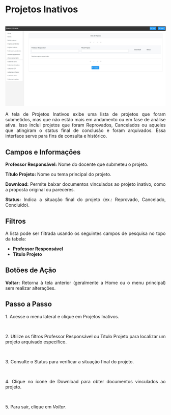 # Projetos Inativos
<p align="center">
  <img src="/csp/imagens_csp/projetos_inativos_csp.jpg" alt="Tela Lista de Projetos Inativos (CSP)" width="600">
</p>

<p align="justify">
A tela de Projetos Inativos exibe uma lista de projetos que foram submetidos, mas que não estão mais em andamento ou em fase de análise ativa. Isso inclui projetos que foram Reprovados, Cancelados ou aqueles que atingiram o status final de conclusão e foram arquivados. Essa interface serve para fins de consulta e histórico.
</p>

## Campos e Informações
<p align="justify">
<b>Professor Responsável:</b> Nome do docente que submeteu o projeto.
</p>

<p align="justify">
<b>Título Projeto:</b> Nome ou tema principal do projeto.
</p>

<p align="justify">
<b>Download:</b> Permite baixar documentos vinculados ao projeto inativo, como a proposta original ou pareceres.
</p>

<p align="justify">
<b>Status:</b> Indica a situação final do projeto (ex.: Reprovado, Cancelado, Concluído).
</p>

## Filtros
<p align="justify">
A lista pode ser filtrada usando os seguintes campos de pesquisa no topo da tabela:
</p>
<ul>
<li><b>Professor Responsável</b></li>
<li><b>Título Projeto</b></li>
</ul>

## Botões de Ação
<p align="justify">
<b>Voltar:</b> Retorna à tela anterior (geralmente a Home ou o menu principal) sem realizar alterações.
</p>

## Passo a Passo
<p align="justify">1. Acesse o menu lateral e clique em Projetos Inativos.</p>  
<p align="justify">2. Utilize os filtros Professor Responsável ou Título Projeto para localizar um projeto arquivado específico.</p>  
<p align="justify">3. Consulte o Status para verificar a situação final do projeto.</p>  
<p align="justify">4. Clique no ícone de Download para obter documentos vinculados ao projeto.</p>  
<p align="justify">5. Para sair, clique em <em>Voltar</em>. </p>